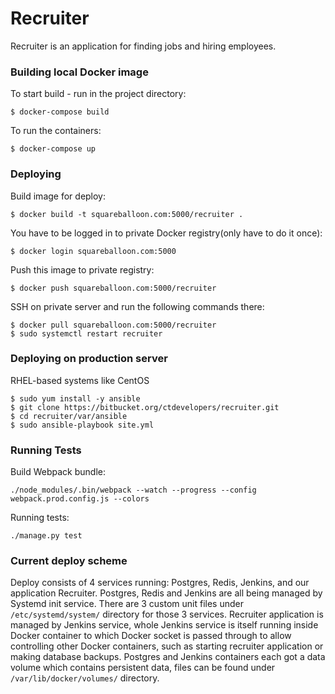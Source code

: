 # Recruiter #

Recruiter is an application for finding jobs and hiring employees.


### Building local Docker image ###

To start build - run in the project directory:
```
$ docker-compose build
```

To run the containers:
```
$ docker-compose up
```

### Deploying ###

Build image for deploy:
```
$ docker build -t squareballoon.com:5000/recruiter .
```

You have to be logged in to private Docker registry(only have to do it once):
```
$ docker login squareballoon.com:5000
```

Push this image to private registry:
```
$ docker push squareballoon.com:5000/recruiter
```

SSH on private server and run the following commands there:
```
$ docker pull squareballoon.com:5000/recruiter
$ sudo systemctl restart recruiter
```

### Deploying on production server ###

RHEL-based systems like CentOS

```
$ sudo yum install -y ansible
$ git clone https://bitbucket.org/ctdevelopers/recruiter.git
$ cd recruiter/var/ansible
$ sudo ansible-playbook site.yml
```

### Running Tests ###

Build Webpack bundle:
```
./node_modules/.bin/webpack --watch --progress --config webpack.prod.config.js --colors
```

Running tests:
```
./manage.py test
```


### Current deploy scheme ###

Deploy consists of 4 services running: Postgres, Redis, Jenkins, and our application Recruiter.
Postgres, Redis and Jenkins are all being managed by Systemd init service.
There are 3 custom unit files under `/etc/systemd/system/` directory for those 3 services.
Recruiter application is managed by Jenkins service, whole Jenkins service is itself running inside Docker container to which Docker socket is passed through to allow controlling other Docker containers, such as starting recruiter application or making database backups.
Postgres and Jenkins containers each got a data volume which contains persistent data, files can be found under `/var/lib/docker/volumes/` directory.
